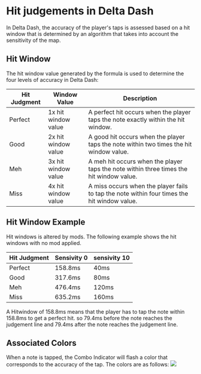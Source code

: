 # Hit judgements in Delta Dash

In Delta Dash, the accuracy of the player's taps is assessed based on a hit window that is determined by an algorithm that takes into account the sensitivity of the map.


## Hit Window

The hit window value generated by the formula is used to determine the four levels of accuracy in Delta Dash:

| Hit Judgment | Window Value | Description |
|--------------|--------------|-------------|
| Perfect      | 1x hit window value | A perfect hit occurs when the player taps the note exactly within the hit window. |
| Good         | 2x hit window value | A good hit occurs when the player taps the note within two times the hit window value. |
| Meh          | 3x hit window value | A meh hit occurs when the player taps the note within three times the hit window value. |
| Miss         | 4x hit window value | A miss occurs when the player fails to tap the note within four times the hit window value. |

## Hit Window Example

Hit windows is altered by mods. The following example shows the hit windows with no mod applied.

| Hit Judgment | Sensivity 0 | sensivity 10 |
|--------------|-------------|--------------|
| Perfect      | 158.8ms       | 40ms        |
| Good         | 317.6ms       | 80ms        |
| Meh          | 476.4ms       | 120ms       |
| Miss         | 635.2ms       | 160ms       |

A Hitwindow of 158.8ms means that the player has to tap the note within 158.8ms to get a perfect hit.
so 79.4ms before the note reaches the judgement line and 79.4ms after the note reaches the judgement line.

## Associated Colors

When a note is tapped, the Combo Indicator will flash a color that corresponds to the accuracy of the tap. The colors are as follows:
![](https://gateway.deltada.sh/screenshots/1121522050220321/HitColors.png)